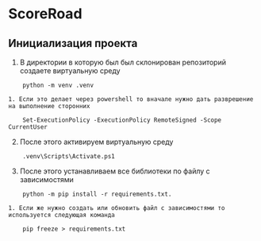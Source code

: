 # ScoreRoad

## Инициализация проекта 
1. В директории в которую был был склонирован репозиторий создаете виртуальную среду 
``` 
    python -m venv .venv
```
    1. Если это делает через powershell то вначале нужно дать разврешение на выполнение сторонних 
``` 
    Set-ExecutionPolicy -ExecutionPolicy RemoteSigned -Scope CurrentUser
```
2. После этого активируем виртуальную среду 
```
    .venv\Scripts\Activate.ps1
```
3. После этого устанавливаем все библиотеки по файлу с зависимостями 
```
    python -m pip install -r requirements.txt.
```
    1. Если же нужно создать или обновить файл с зависимостями то используется следующая команда 
```
    pip freeze > requirements.txt
```